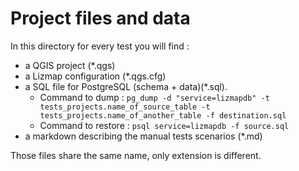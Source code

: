 # Project files and data

In this directory for every test you will find :
* a QGIS project (*.qgs)
* a Lizmap configuration (*.qgs.cfg)
* a SQL file for PostgreSQL (schema + data)(*.sql).
  * Command to dump : `pg_dump -d "service=lizmapdb" -t tests_projects.name_of_source_table -t tests_projects.name_of_another_table -f destination.sql`
  * Command to restore : `psql service=lizmapdb -f source.sql`
* a markdown describing the manual tests scenarios (*.md)

Those files share the same name, only extension is different.
